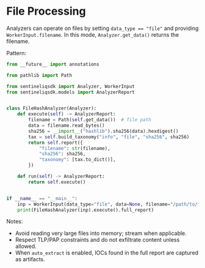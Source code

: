 # File Processing

Analyzers can operate on files by setting `data_type == "file"` and providing
`WorkerInput.filename`. In this mode, `Analyzer.get_data()` returns the filename.

Pattern:

```python
from __future__ import annotations

from pathlib import Path

from sentineliqsdk import Analyzer, WorkerInput
from sentineliqsdk.models import AnalyzerReport


class FileHashAnalyzer(Analyzer):
    def execute(self) -> AnalyzerReport:
        filename = Path(self.get_data())  # file path
        data = filename.read_bytes()
        sha256 = __import__("hashlib").sha256(data).hexdigest()
        tax = self.build_taxonomy("info", "file", "sha256", sha256)
        return self.report({
            "filename": str(filename),
            "sha256": sha256,
            "taxonomy": [tax.to_dict()],
        })

    def run(self) -> AnalyzerReport:
        return self.execute()


if __name__ == "__main__":
    inp = WorkerInput(data_type="file", data=None, filename="/path/to/file")
    print(FileHashAnalyzer(inp).execute().full_report)
```

Notes:

- Avoid reading very large files into memory; stream when applicable.
- Respect TLP/PAP constraints and do not exfiltrate content unless allowed.
- When `auto_extract` is enabled, IOCs found in the full report are captured as artifacts.

